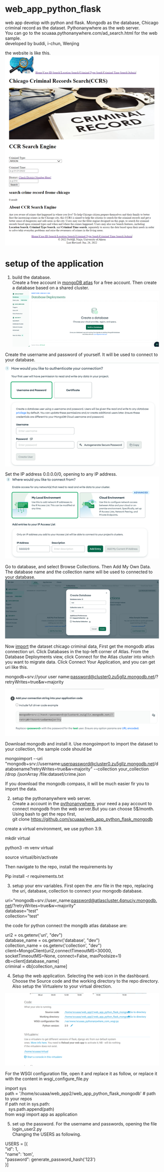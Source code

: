 # web_app_python_flask  
web app develop with python and flask. Mongodb as the database, Chicago criminal record as the dataset. Pythonanywhere as the web server.  
You can go to the scuaaa.pythonanywhere.com/ad_search.html for the web sample.  
developed by buddi, i-chun, Wenjing

the website is like this.
![](pictures/web_page.png)  

# setup of the application  
1. build the database.  
Create a free account in [mongoDB atlas]( https://www.mongodb.com/cloud/atlas/register) for a free account. Then create a database based on a shared cluster. 
![](pictures/build_data_base.png)

Create the username and password of yourself. It will be used to connect to your database.  
![](pictures/user_password.png)  

Set the IP address 0.0.0.0/0, opening to any IP address.  
![](pictures/ip_set.png)

Go to database, and select Browse Collections. Then Add My Own Data. The database name and the collection name will be used to connected to your database.
![](pictures/create_collection.png)  

Now [import]( https://www.mongodb.com/docs/atlas/import/mongoimport/) the dataset chicago criminal data, First get the mongodb atlas connection uri. Click Databases in the top-left corner of Atlas. From the Database Deployments view, click Connect for the Atlas cluster into which you want to migrate data. Click Connect Your Application, and you can get uri like this.  

mongodb+srv://your user name:password@cluster0.zu5gllz.mongodb.net/?retryWrites=true&w=majority

![](pictures/uri.png)  


Download mongodb and install it. Use mongoimport to import the dataset to your collection, the sample code should be  
  
mongoimport --uri "mongodb+srv://username:userpassword@cluster0.zu5gllz.mongodb.net/databsename?retryWrites=true&w=majority" --collection your_collection /drop /jsonArray /file:dataset/crime.json  

If you download the mongodb compass, it will be much easier fir you to import the data.

2. setup the pythonanywhere web server.  
Create a account in the [pythonanywhere]( https://www.pythonanywhere.com/), your need a pay account to connect mongodb from the web server.But you can choose 5$/month.  
Using bash to get the repo first,  
git clone https://github.com/scuaaa/web_app_python_flask_mongodb  

create a virtual environment, we use python 3.9.  

mkdir virtual  

python3 -m venv virtual  

source virtual/bin/activate  

Then navigate to the repo, install the requirements by  

Pip install -r requirements.txt 

3. setup your env variables. First open the .env file in the repo, replacing the uri, database, collection to connect your mongodb database.

uri="mongodb+srv://user_name:password@atlascluster.4qnuciy.mongodb.net/?retryWrites=true&w=majority"  
database="test"  
collection="test"  

the code for python connect the mongdb atlas database are:  
  
uri2 = os.getenv('uri', "dev")  
database_name = os.getenv('database', "dev")  
collection_name = os.getenv('collection', "dev")  
client=MongoClient(uri2,connectTimeoutMS=30000, socketTimeoutMS=None, connect=False, maxPoolsize=1)  
db=client[database_name]  
criminal = db[collection_name]  


4. Setup the web application. Selecting the web icon in the dashboard. Choose the Source code and the working directory to the repo directory. Also setup the Virtualenv to your virtual direction.   

![](pictures/web_setup.png)  

For the WSGI configuration file, open it and replace it as follow, or replace it with the content in wsgi_configure_file.py   

import sys  
path = '/home/scuaaa/web_app2/web_app_python_flask_mongodb'  # path to your repos  
if path not in sys.path:  
&ensp;   sys.path.append(path)  
from wsgi import app as application  

5. set up the password. For the username and passwords, opening the file login_user2.py  
Changing the USERS as following.  
  
USERS = [{  
        "id": 1,  
        "name": 'tom',  
        "password": generate_password_hash('123')  
    }]  
